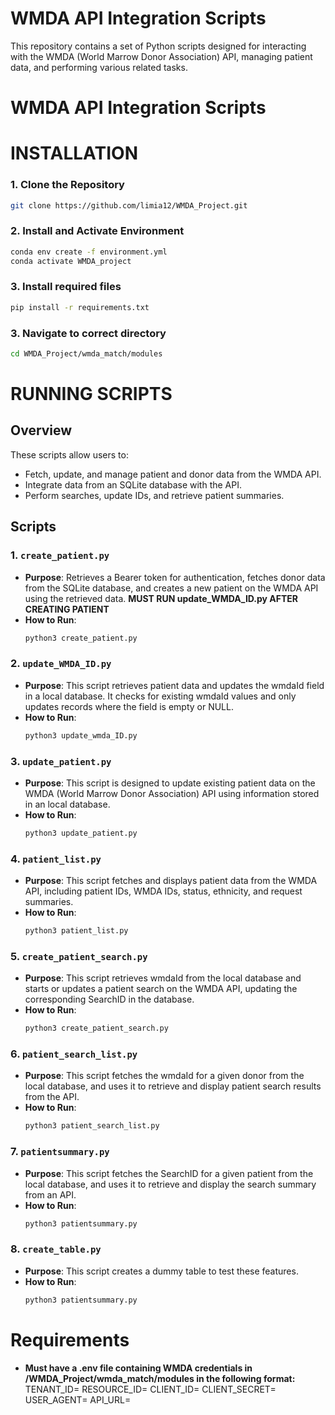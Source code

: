 # WMDA API Integration Scripts

This repository contains a set of Python scripts designed for interacting with the WMDA (World Marrow Donor Association) API, managing patient data, and performing various related tasks.

# WMDA API Integration Scripts

# **INSTALLATION**

### 1. Clone the Repository
```bash
git clone https://github.com/limia12/WMDA_Project.git
```
### 2. Install and Activate Environment
```bash
conda env create -f environment.yml
conda activate WMDA_project
```
### 3. Install required files
```bash
pip install -r requirements.txt
```
### 3. Navigate to correct directory
```bash
cd WMDA_Project/wmda_match/modules
```
# **RUNNING SCRIPTS**

## Overview

These scripts allow users to:
- Fetch, update, and manage patient and donor data from the WMDA API.
- Integrate data from an SQLite database with the API.
- Perform searches, update IDs, and retrieve patient summaries.

## Scripts

### 1. `create_patient.py`
- **Purpose**: Retrieves a Bearer token for authentication, fetches donor data from the SQLite database, and creates a new patient on the WMDA API using the retrieved data. **MUST RUN update_WMDA_ID.py AFTER CREATING PATIENT**
- **How to Run**:
  ```bash
  python3 create_patient.py

### 2. `update_WMDA_ID.py`
- **Purpose**: This script retrieves patient data and updates the wmdaId field in a local database. It checks for existing wmdaId values and only updates records where the field is empty or NULL.
- **How to Run**:
  ```bash
  python3 update_wmda_ID.py

### 3. `update_patient.py`
- **Purpose**: This script is designed to update existing patient data on the WMDA (World Marrow Donor Association) API using information stored in an local database. 
- **How to Run**:
  ```bash
  python3 update_patient.py

### 4. `patient_list.py`
- **Purpose**: This script fetches and displays patient data from the WMDA API, including patient IDs, WMDA IDs, status, ethnicity, and request summaries.
- **How to Run**:
  ```bash
  python3 patient_list.py

### 5. `create_patient_search.py`
- **Purpose**: This script retrieves wmdaId from the local database and starts or updates a patient search on the WMDA API, updating the corresponding SearchID in the database.
- **How to Run**:
  ```bash
  python3 create_patient_search.py

### 6. `patient_search_list.py`
- **Purpose**: This script fetches the wmdaId for a given donor from the local database, and uses it to retrieve and display patient search results from the API.
- **How to Run**:
  ```bash
  python3 patient_search_list.py

### 7. `patientsummary.py`
- **Purpose**: This script fetches the SearchID for a given patient from the local database, and uses it to retrieve and display the search summary from an API.
- **How to Run**:
  ```bash
  python3 patientsummary.py

### 8. `create_table.py`
- **Purpose**: This script creates a dummy table to test these features. 
- **How to Run**:
  ```bash
  python3 patientsummary.py

# Requirements
- **Must have a .env file containing WMDA credentials in /WMDA_Project/wmda_match/modules in the following format:**
TENANT_ID=
RESOURCE_ID=
CLIENT_ID=
CLIENT_SECRET=
USER_AGENT=
API_URL=
